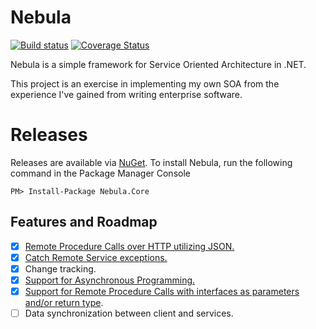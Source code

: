 Nebula
======

[![Build status](https://ci.appveyor.com/api/projects/status/s98el7ttk7isnays/branch/master?svg=true)](https://ci.appveyor.com/project/inkadnb/nebula/branch/master) [![Coverage Status](https://coveralls.io/repos/inkadnb/Nebula/badge.svg?branch=master&service=github)](https://coveralls.io/github/inkadnb/Nebula?branch=master)

Nebula is a simple framework for Service Oriented Architecture in .NET.

This project is an exercise in implementing my own SOA from the experience I've gained from writing enterprise software.

Releases
========
Releases are available via [NuGet](https://www.nuget.org/packages/Nebula.Core).
To install Nebula, run the following command in the Package Manager Console
```
PM> Install-Package Nebula.Core
```
## Features and Roadmap
- [x] [Remote Procedure Calls over HTTP utilizing JSON.](https://github.com/inkadnb/Nebula/blob/master/Nebula.Core.Tests/RemoteProcedureCallTests.cs#L-19-34)
- [x] [Catch Remote Service exceptions.](https://github.com/inkadnb/Nebula/blob/master/Nebula.Core.Tests/RemoteProcedureCallTests.cs#L-168-179)
- [x] Change tracking.
- [x] [Support for Asynchronous Programming.](https://github.com/inkadnb/Nebula/blob/master/Nebula.Core.Tests/RemoteProcedureCallTests.cs#L139-152)
- [x] [Support for Remote Procedure Calls with interfaces as parameters and/or return type](https://github.com/inkadnb/Nebula/blob/master/Nebula.Core.Tests/RemoteProcedureCallTests.cs#L182-196).
- [ ] Data synchronization between client and services.
